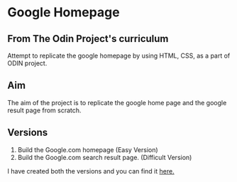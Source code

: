 
# Google Homepage

## From The Odin Project's curriculum

 Attempt to replicate the google homepage by using HTML, CSS, as a part of ODIN project.


## Aim

The aim of the project is to replicate the google home page and the google result page from scratch.


## Versions

1. Build the Google.com homepage (Easy Version)
2. Build the Google.com search result page. (Difficult Version)

I have created both the versions and you can find it [here.](https://shubham0812.github.io/google_homepage/)
